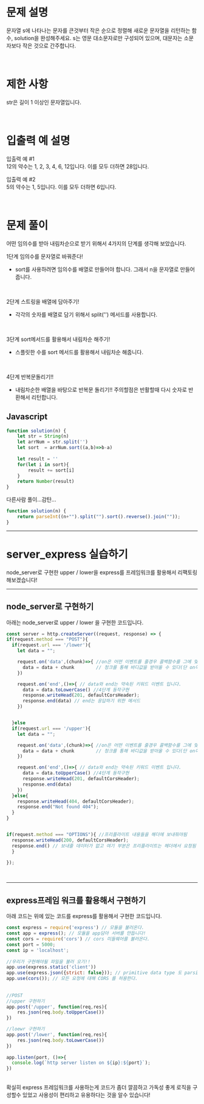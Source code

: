 # 문제 설명

문자열 s에 나타나는 문자를 큰것부터 작은 순으로 정렬해 새로운 문자열을 리턴하는 함수, solution을 완성해주세요.
s는 영문 대소문자로만 구성되어 있으며, 대문자는 소문자보다 작은 것으로 간주합니다.

<br />

# 제한 사항

str은 길이 1 이상인 문자열입니다.

<br />

# 입출력 예 설명

입출력 예 #1 <br/>
12의 약수는 1, 2, 3, 4, 6, 12입니다. 이를 모두 더하면 28입니다.

입출력 예 #2 <br/>
5의 약수는 1, 5입니다. 이를 모두 더하면 6입니다.

<br />

# 문제 풀이

어떤 임의수를 받아 내림차순으로 받기 위해서 4가지의 단계를 생각해 보았습니다.  

1단계 임의수를 문자열로 바꿔준다!  
- sort를 사용하려면 임의수를 배열로 만들어야 합니다. 그래서 n을 문자열로 만들어 줍니다.  
<br />
 
2단계 스트링을 배열에 담아주기!  
- 각각의 숫자를 배열로 담기 위해서 split('') 메서드를 사용합니다.  
<br />

3단계 sort메서드를 활용해서 내림차순 해주기!  
- 스플릿한 수를 sort 메서드를 활용해서 내림차순 해줍니다.  
<br />

4단계 반복문돌리기!!  
- 내림차순한 배열을 바탕으로 반복문 돌리기!! 주의할점은 반활할때 다시 숫자로 반환해서 리턴합니다.  

## Javascript

```js
function solution(n) {
    let str = String(n)
    let arrNum = str.split('')
    let sort  = arrNum.sort((a,b)=>b-a)
    
    let result = ''
    for(let i in sort){
        result += sort[i]
    }
    return Number(result)
}
```

다른사람 풀이...감탄...

```js
function solution(n) {
    return parseInt((n+"").split("").sort().reverse().join(""));
}
```

---

# server_express 실습하기
node_server로 구현한 upper / lower을 express를 프레임워크를 활용해서 리팩토링 해보겠습니다!
<br />

---

## node_server로 구현하기
아래는 node_server로 upper / lower 을 구현한 코드입니다. 
<br />

```js
const server = http.createServer((request, response) => {
if(request.method === "POST"){
  if(request.url === '/lower'){
    let data = "";

    request.on('data',(chunk)=>{ //on은 어떤 이벤트를 줄경우 콜백함수를 그에 맞춰 실행하는 메서드
      data = data + chunk        // 청크를 통해 바디값을 받아올 수 있다(단 on이라는 데이터 키워드를 넣어야 됨)
    })

    request.on('end',()=>{ // data와 end는 약속된 키워드 이벤트 입니다.
      data = data.toLowerCase() //4단계 동작구현
      response.writeHead(201, defaultCorsHeader);
      response.end(data) // end는 응답하기 위한 메서드
    })


  }else 
  if(request.url === '/upper'){
    let data = "";

    request.on('data',(chunk)=>{ //on은 어떤 이벤트를 줄경우 콜백함수를 그에 맞춰 실행하는 메서드
      data = data + chunk        // 청크를 통해 바디값을 받아올 수 있다(단 on이라는 데이터 키워드를 넣어야 됨)
    })

    request.on('end',()=>{ // data와 end는 약속된 키워드 이벤트 입니다.
      data = data.toUpperCase() //4단계 동작구현
      response.writeHead(201, defaultCorsHeader);
      response.end(data)
    })
  }else{
    response.writeHead(404, defaultCorsHeader);
    response.end("Not found 404");
  }
}


if(request.method === "OPTIONS"){ //프리플라이트 내용들을 해더에 보내줘야됨 
  response.writeHead(200, defaultCorsHeader);
  response.end() // 보내줄 데이터가 없고 여기 부분은 프리플라이트는 헤더에서 요청됨
  }

});
```
<br />

---

## express프레임 워크를 활용해서 구현하기
아래 코드는 위에 있는 코드를 express를 활용해서 구현한 코드입니다.
<br />

```js
const express = require('express') // 모듈을 불러온다.
const app = express(); // 모듈을 app담아 서버를 만듭니다!
const cors = require('cors') // cors 미들웨어를 불러온다.
const port = 5000;
const ip = 'localhost';
 
//우리가 구현해야될 파일을 불러 오기!!
app.use(express.static('client'))
app.use(express.json({strict: false})); // primitive data type 도 parsing 해주도록 설정
app.use(cors()); // 모든 요청에 대해 CORS 를 허용한다.
 
 
//POST 
//upper 구현하기
app.post('/upper', function(req,res){
    res.json(req.body.toUpperCase())
})

//loewr 구현하기
app.post('/lower', function(req,res){
    res.json(req.body.toLowerCase())
})
 
app.listen(port, ()=>{
  console.log(`http server listen on ${ip}:${port}`);
})
```
<br />
확실히 express 프레임워크를 사용하는게 코드가 좀더 깔끔하고 가독성 좋게 로직을 구성할수 있었고 사용성이 편리하고 유용하다는 것을 알수 있습니다!